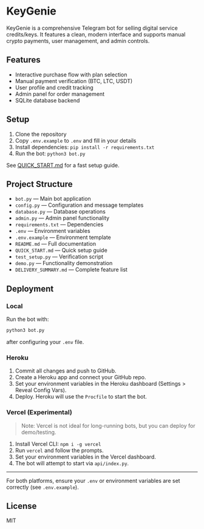 # KeyGenie

KeyGenie is a comprehensive Telegram bot for selling digital service credits/keys. It features a clean, modern interface and supports manual crypto payments, user management, and admin controls.

## Features
- Interactive purchase flow with plan selection
- Manual payment verification (BTC, LTC, USDT)
- User profile and credit tracking
- Admin panel for order management
- SQLite database backend

## Setup
1. Clone the repository
2. Copy `.env.example` to `.env` and fill in your details
3. Install dependencies: `pip install -r requirements.txt`
4. Run the bot: `python3 bot.py`

See [QUICK_START.md](QUICK_START.md) for a fast setup guide.

## Project Structure
- `bot.py` — Main bot application
- `config.py` — Configuration and message templates
- `database.py` — Database operations
- `admin.py` — Admin panel functionality
- `requirements.txt` — Dependencies
- `.env` — Environment variables
- `.env.example` — Environment template
- `README.md` — Full documentation
- `QUICK_START.md` — Quick setup guide
- `test_setup.py` — Verification script
- `demo.py` — Functionality demonstration
- `DELIVERY_SUMMARY.md` — Complete feature list

## Deployment

### Local
Run the bot with:
```bash
python3 bot.py
```
after configuring your `.env` file.

### Heroku
1. Commit all changes and push to GitHub.
2. Create a Heroku app and connect your GitHub repo.
3. Set your environment variables in the Heroku dashboard (Settings > Reveal Config Vars).
4. Deploy. Heroku will use the `Procfile` to start the bot.

### Vercel (Experimental)
> Note: Vercel is not ideal for long-running bots, but you can deploy for demo/testing.
1. Install Vercel CLI: `npm i -g vercel`
2. Run `vercel` and follow the prompts.
3. Set your environment variables in the Vercel dashboard.
4. The bot will attempt to start via `api/index.py`.

---
For both platforms, ensure your `.env` or environment variables are set correctly (see `.env.example`).

## License
MIT
